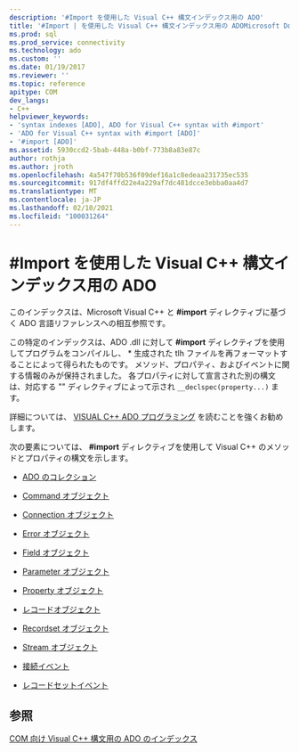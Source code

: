 ```yaml
---
description: '#Import を使用した Visual C++ 構文インデックス用の ADO'
title: '#Import | を使用した Visual C++ 構文インデックス用の ADOMicrosoft Docs'
ms.prod: sql
ms.prod_service: connectivity
ms.technology: ado
ms.custom: ''
ms.date: 01/19/2017
ms.reviewer: ''
ms.topic: reference
apitype: COM
dev_langs:
- C++
helpviewer_keywords:
- 'syntax indexes [ADO], ADO for Visual C++ syntax with #import'
- 'ADO for Visual C++ syntax with #import [ADO]'
- '#import [ADO]'
ms.assetid: 5930ccd2-5bab-448a-b0bf-773b8a83e87c
author: rothja
ms.author: jroth
ms.openlocfilehash: 4a547f70b536f09def16a1c8edeaa231735ec535
ms.sourcegitcommit: 917df4ffd22e4a229af7dc481dcce3ebba0aa4d7
ms.translationtype: MT
ms.contentlocale: ja-JP
ms.lasthandoff: 02/10/2021
ms.locfileid: "100031264"
---
```

# <a name="ado-for-visual-c-syntax-index-with-import"></a>#Import を使用した Visual C++ 構文インデックス用の ADO
このインデックスは、Microsoft Visual C++ と **#import** ディレクティブに基づく ADO 言語リファレンスへの相互参照です。  
  
 この特定のインデックスは、ADO .dll に対して **#import** ディレクティブを使用してプログラムをコンパイルし、 \* 生成された tlh ファイルを再フォーマットすることによって得られたものです。 メソッド、プロパティ、およびイベントに関する情報のみが保持されました。 各プロパティに対して宣言された別の構文は、対応する "" ディレクティブによって示され `__declspec(property...)` ます。  
  
 詳細については、 [VISUAL C++ ADO プログラミング](../../guide/appendixes/visual-c-ado-programming.md) を読むことを強くお勧めします。  
  
 次の要素については、 **#import** ディレクティブを使用して Visual C++ のメソッドとプロパティの構文を示します。  
  
-   [ADO のコレクション](./collections-visual-c-syntax-index-with-sharpimport.md)  
  
-   [Command オブジェクト](./command-visual-c-syntax-index-with-sharpimport.md)  
  
-   [Connection オブジェクト](./connection-visual-c-syntax-index-with-sharpimport.md)  
  
-   [Error オブジェクト](./error-visual-c-syntax-index-with-sharpimport.md)  
  
-   [Field オブジェクト](./field-visual-c-syntax-index-with-sharpimport.md)  
  
-   [Parameter オブジェクト](./parameter-visual-c-syntax-index-with-sharpimport.md)  
  
-   [Property オブジェクト](./property-visual-c-syntax-index-with-sharpimport.md)  
  
-   [レコードオブジェクト](./record-visual-c-syntax-index-with-sharpimport.md)  
  
-   [Recordset オブジェクト](./recordset-visual-c-syntax-index-with-sharpimport.md)  
  
-   [Stream オブジェクト](./stream-visual-c-syntax-index-with-sharpimport.md)  
  
-   [接続イベント](./connectionevents-visual-c-syntax-index-with-sharpimport.md)  
  
-   [レコードセットイベント](./recordsetevents-visual-c-syntax-index-with-sharpimport.md)  
  
## <a name="see-also"></a>参照  
 [COM 向け Visual C++ 構文用の ADO のインデックス](./ado-for-visual-c-syntax-index-for-com.md)